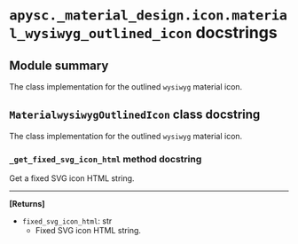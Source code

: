# `apysc._material_design.icon.material_wysiwyg_outlined_icon` docstrings

## Module summary

The class implementation for the outlined `wysiwyg` material icon.

## `MaterialwysiwygOutlinedIcon` class docstring

The class implementation for the outlined `wysiwyg` material icon.

### `_get_fixed_svg_icon_html` method docstring

Get a fixed SVG icon HTML string.<hr>

**[Returns]**

- `fixed_svg_icon_html`: str
  - Fixed SVG icon HTML string.